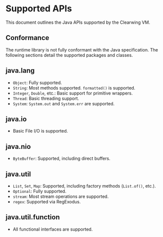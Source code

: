 # Supported APIs

This document outlines the Java APIs supported by the Clearwing VM.

## Conformance

The runtime library is not fully conformant with the Java specification. The following sections detail the supported packages and classes.

## java.lang

*   `Object`: Fully supported.
*   `String`: Most methods supported. `formatted()` is supported.
*   `Integer`, `Double`, etc.: Basic support for primitive wrappers.
*   `Thread`: Basic threading support.
*   `System`: `System.out` and `System.err` are supported.

## java.io

*   Basic File I/O is supported.

## java.nio

*   `ByteBuffer`: Supported, including direct buffers.

## java.util

*   `List`, `Set`, `Map`: Supported, including factory methods (`List.of()`, etc.).
*   `Optional`: Fully supported.
*   `stream`: Most stream operations are supported.
*   `regex`: Supported via RegExodus.

## java.util.function

*   All functional interfaces are supported.

